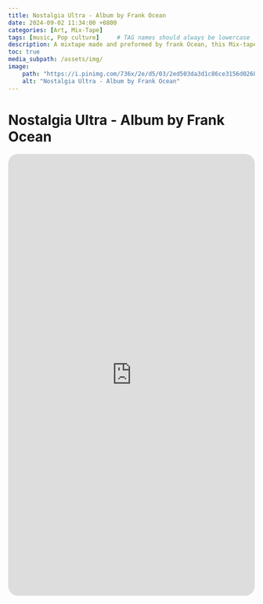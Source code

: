 ```yaml
---
title: Nostalgia Ultra - Album by Frank Ocean
date: 2024-09-02 11:34:00 +0800
categories: [Art, Mix-Tape]
tags: [music, Pop culture]     # TAG names should always be lowercase
description: A mixtape made and preformed by frank Ocean, this Mix-tape is considerd to have changed the Hip-Hop music scene in the early 10's of this century. 
toc: true
media_subpath: /assets/img/
image:
    path: "https://i.pinimg.com/736x/2e/d5/03/2ed503da3d1c86ce3156d0268f442956.jpg"
    alt: "Nostalgia Ultra - Album by Frank Ocean"
---
```


# Nostalgia Ultra - Album by Frank Ocean


<iframe style="border-radius:20px" src="https://open.spotify.com/embed/album/182D7nDZqcYghZKQxnSJ03?utm_source=generator&theme=0" width="100%" height="900" frameBorder="0" allowfullscreen="" allow="autoplay; clipboard-write; encrypted-media; fullscreen; picture-in-picture" loading="lazy"></iframe>
